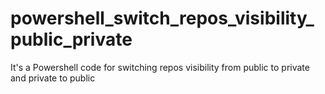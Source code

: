 # powershell_switch_repos_visibility_public_private
It's a Powershell code for switching repos visibility from public to private and private to public
